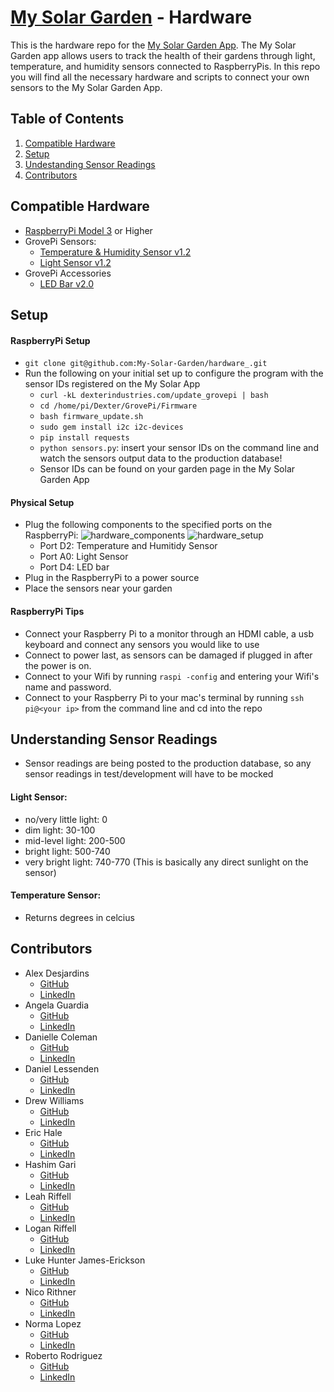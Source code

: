 # [My Solar Garden](https://solar-garden-fe.herokuapp.com/) - Hardware

This is the hardware repo for the [My Solar Garden App](https://solar-garden-fe.herokuapp.com/). The My Solar Garden app allows users to track the health of their gardens through light, temperature, and humidity sensors connected to RaspberryPis. In this repo you will find all the necessary hardware and scripts to connect your own sensors to the My Solar Garden App.

## Table of Contents
1. [Compatible Hardware](#hardware)
2. [Setup](#setup)
3. [Undestanding Sensor Readings](#readings)
4. [Contributors](#contributors)


## Compatible Hardware <a name="hardware"></a>

- [RaspberryPi Model 3](https://www.raspberrypi.org/products/raspberry-pi-3-model-b/?resellerType=home) or Higher
- GrovePi Sensors:
    - [Temperature & Humidity Sensor v1.2](https://wiki.seeedstudio.com/Grove-TemperatureAndHumidity_Sensor/#features)
    - [Light Sensor v1.2](https://wiki.seeedstudio.com/Grove-Light_Sensor/)
- GrovePi Accessories
    - [LED Bar v2.0](https://wiki.seeedstudio.com/Grove-LED_Bar/)

## Setup <a name="setup"></a>

#### RaspberryPi Setup
- `git clone git@github.com:My-Solar-Garden/hardware_.git`
- Run the following on your initial set up to configure the program with the sensor IDs registered on the My Solar App
    - `curl -kL dexterindustries.com/update_grovepi | bash`
    - `cd /home/pi/Dexter/GrovePi/Firmware`                 
    - `bash firmware_update.sh`                             
    - `sudo gem install i2c i2c-devices`                    
    - `pip install requests`
    - `python sensors.py`: insert your sensor IDs on the command line and watch the sensors output data to the production database!
    - Sensor IDs can be found on your garden page in the My Solar Garden App

#### Physical Setup
- Plug the following components to the specified ports on the RaspberryPi:
![hardware_components](https://user-images.githubusercontent.com/56651612/98299629-42f63b00-1f75-11eb-8d4d-0ac871ef4e7c.jpeg)
![hardware_setup](https://user-images.githubusercontent.com/56651612/98299664-4c7fa300-1f75-11eb-9d0d-257454e643c2.jpeg)
    - Port D2: Temperature and Humitidy Sensor
    - Port A0: Light Sensor
    - Port D4: LED bar
- Plug in the RaspberryPi to a power source
- Place the sensors near your garden

#### RaspberryPi Tips
- Connect your Raspberry Pi to a monitor through an HDMI cable, a usb keyboard and connect any sensors you would like to use
- Connect to power last, as sensors can be damaged if plugged in after the power is on.
- Connect to your Wifi by running `raspi -config` and entering your Wifi's name and password.
- Connect to your Raspberry Pi to your mac's terminal by running `ssh pi@<your ip>` from the command line and cd into the repo

## Understanding Sensor Readings <a name="readings"></a>
   - Sensor readings are being posted to the production database, so any sensor readings in test/development will have to be mocked
#### Light Sensor:
   - no/very little light: 0
   - dim light: 30-100
   - mid-level light: 200-500
   - bright light: 500-740
   - very bright light: 740-770 (This is basically any direct sunlight on the sensor)

#### Temperature Sensor:
   - Returns degrees in celcius

## Contributors
  * Alex Desjardins
    * [GitHub](https://github.com/moosehandlr)
    * [LinkedIn](https://www.linkedin.com/in/alex-desjardins-59297b8b/)
  * Angela Guardia
    * [GitHub](https://github.com/AngelaGuardia)
    * [LinkedIn](https://www.linkedin.com/in/angela-guardia/)
  * Danielle Coleman
    * [GitHub](https://github.com/dcoleman21)
    * [LinkedIn](https://www.linkedin.com/in/danielle-coleman-86ab3b13/)
  * Daniel Lessenden
    * [GitHub](https://github.com/D-Lessenden)
    * [LinkedIn](https://www.linkedin.com/in/lessenden/)
  * Drew Williams
    * [GitHub](https://github.com/drewwilliams5280)
    * [LinkedIn](https://www.linkedin.com/in/drewwilliams5280/)
  * Eric Hale
    * [GitHub](https://github.com/EHale64)
    * [LinkedIn](https://www.linkedin.com/in/eric-hale-656843155/)
  * Hashim Gari
    * [GitHub](https://github.com/hashmaster3k)
    * [LinkedIn](https://www.linkedin.com/in/hashim-gari/)
  * Leah Riffell
    * [GitHub](https://github.com/leahriffell)
    * [LinkedIn](https://www.linkedin.com/in/leah-riffell/)
  * Logan Riffell
    * [GitHub](https://github.com/lkriffell)
    * [LinkedIn](https://www.linkedin.com/in/logan-riffell/)
  * Luke Hunter James-Erickson
    * [GitHub](https://github.com/LHJE)
    * [LinkedIn](https://www.linkedin.com/in/luke-hunter-james-erickson-b65682143/)
  * Nico Rithner
    * [GitHub](https://github.com/nicorithner)
    * [LinkedIn](https://www.linkedin.com/in/nicorithner/)
  * Norma Lopez
    * [GitHub](https://github.com/IamNorma)
    * [LinkedIn](https://www.linkedin.com/in/norma-lopez/)
  * Roberto Rodriguez
    * [GitHub](https://github.com/robertorodriguez12)
    * [LinkedIn](https://www.linkedin.com/in/roberto-j-rodriguez12/)
